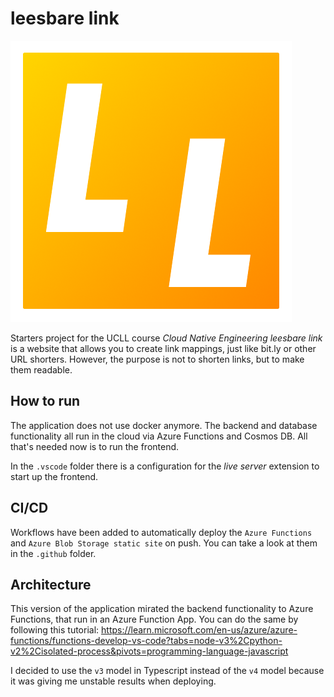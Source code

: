 # leesbare link

![Website logo](frontend/images/logo.png)

Starters project for the UCLL course *Cloud Native Engineering*
*leesbare link* is a website that allows you to create link mappings, just like bit.ly or other URL shorters. 
However, the purpose is not to shorten links, but to make them readable.

## How to run

The application does not use docker anymore. The backend and database functionality all run in the cloud via Azure Functions and Cosmos DB. All that's needed now is to run the frontend.

In the `.vscode` folder there is a configuration for the *live server* extension to start up the frontend.

## CI/CD

Workflows have been added to automatically deploy the `Azure Functions` and `Azure Blob Storage static site` on push.
You can take a look at them in the `.github` folder.

## Architecture

This version of the application mirated the backend functionality to Azure Functions, that run in an Azure Function App. You can do the same by following this tutorial: https://learn.microsoft.com/en-us/azure/azure-functions/functions-develop-vs-code?tabs=node-v3%2Cpython-v2%2Cisolated-process&pivots=programming-language-javascript

I decided to use the `v3` model in Typescript instead of the `v4` model because it was giving me unstable results when deploying.